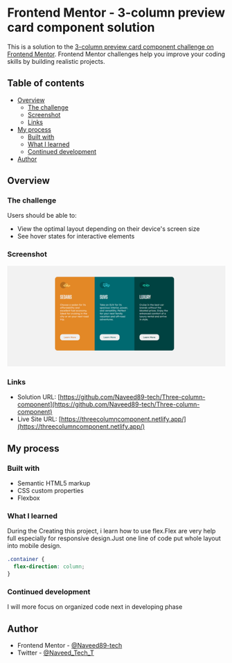 # Frontend Mentor - 3-column preview card component solution

This is a solution to the [3-column preview card component challenge on Frontend Mentor](https://www.frontendmentor.io/challenges/3column-preview-card-component-pH92eAR2-). Frontend Mentor challenges help you improve your coding skills by building realistic projects.

## Table of contents

- [Overview](#overview)
  - [The challenge](#the-challenge)
  - [Screenshot](#screenshot)
  - [Links](#links)
- [My process](#my-process)
  - [Built with](#built-with)
  - [What I learned](#what-i-learned)
  - [Continued development](#continued-development)
- [Author](#author)

## Overview

### The challenge

Users should be able to:

- View the optimal layout depending on their device's screen size
- See hover states for interactive elements

### Screenshot

![](./images/Screenshot.png)

### Links

- Solution URL: [https://github.com/Naveed89-tech/Three-column-component](https://github.com/Naveed89-tech/Three-column-component)
- Live Site URL: [https://threecolumncomponent.netlify.app/](https://threecolumncomponent.netlify.app/)

## My process

### Built with

- Semantic HTML5 markup
- CSS custom properties
- Flexbox

### What I learned

During the Creating this project, i learn how to use flex.Flex are very help full especially for responsive design.Just one line of code put whole layout into mobile design.

```css
.container {
  flex-direction: column;
}
```

### Continued development

I will more focus on organized code next in developing phase

## Author

- Frontend Mentor - [@Naveed89-tech](https://www.frontendmentor.io/profile/Naveed89-tech)
- Twitter - [@Naveed_Tech_T](https://twitter.com/Naveed_Tech_T)
